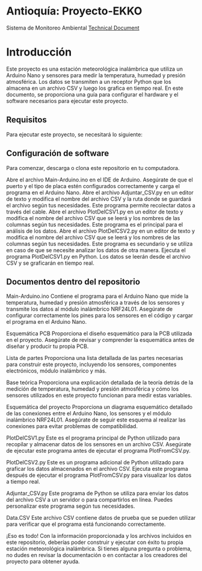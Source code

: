 # Antioquía: Proyecto-EKKO
Sistema de Monitoreo Ambiental
[Technical Document]([url](https://github.com/UrielJCuisana/Proyecto-Antioquia/blob/main/Archivos%20del%20Proyecto/Documento%20Tecnico%20-%20Proyecto%20EKKO.odt))

# Introducción
Este proyecto es una estación meteorológica inalámbrica que utiliza un Arduino Nano y sensores para medir la temperatura, humedad y presión atmosférica. Los datos se transmiten a un receptor Python que los almacena en un archivo CSV y luego los grafica en tiempo real. En este documento, se proporciona una guía para configurar el hardware y el software necesarios para ejecutar este proyecto.

## Requisitos
Para ejecutar este proyecto, se necesitará lo siguiente:

## Configuración de software
Para comenzar, descarga o clona este repositorio en tu computadora.

Abre el archivo Main-Arduino.ino en el IDE de Arduino. Asegúrate de que el puerto y el tipo de placa estén configurados correctamente y carga el programa en el Arduino Nano.
Abre el archivo Adjuntar_CSV.py en un editor de texto y modifica el nombre del archivo CSV y la ruta donde se guardará el archivo según tus necesidades. Este programa permite recolectar datos a través del cable.
Abre el archivo PlotDelCSV1.py en un editor de texto y modifica el nombre del archivo CSV que se leerá y los nombres de las columnas según tus necesidades. Este programa es el principal para el análisis de los datos.
Abre el archivo PlotDelCSV2.py en un editor de texto y modifica el nombre del archivo CSV que se leerá y los nombres de las columnas según tus necesidades. Este programa es secundario y se utiliza en caso de que se necesite analizar los datos de otra manera.
Ejecuta el programa PlotDelCSV1.py en Python. Los datos se leerán desde el archivo CSV y se graficarán en tiempo real.

## Documentos dentro del repositorio

Main-Arduino.ino
Contiene el programa para el Arduino Nano que mide la temperatura, humedad y presión atmosférica a través de los sensores y transmite los datos al módulo inalámbrico NRF24L01. Asegúrate de configurar correctamente los pines para los sensores en el código y cargar el programa en el Arduino Nano.

Esquemática PCB
Proporciona el diseño esquemático para la PCB utilizada en el proyecto. Asegúrate de revisar y comprender la esquemática antes de diseñar y producir tu propia PCB.

Lista de partes
Proporciona una lista detallada de las partes necesarias para construir este proyecto, incluyendo los sensores, componentes electrónicos, módulo inalámbrico y más.

Base teórica
Proporciona una explicación detallada de la teoría detrás de la medición de temperatura, humedad y presión atmosférica y cómo los sensores utilizados en este proyecto funcionan para medir estas variables.

Esquemática del proyecto
Proporciona un diagrama esquemático detallado de las conexiones entre el Arduino Nano, los sensores y el módulo inalámbrico NRF24L01. Asegúrate de seguir este esquema al realizar las conexiones para evitar problemas de compatibilidad.

PlotDelCSV1.py
Este es el programa principal de Python utilizado para recopilar y almacenar datos de los sensores en un archivo CSV. Asegúrate de ejecutar este programa antes de ejecutar el programa PlotFromCSV.py.

PlotDelCSV2.py
Este es un programa adicional de Python utilizado para graficar los datos almacenados en el archivo CSV. Ejecuta este programa después de ejecutar el programa PlotFromCSV.py para visualizar los datos a tiempo real.

Adjuntar_CSV.py
Este programa de Python se utiliza para enviar los datos del archivo CSV a un servidor o para compartirlos en línea. Puedes personalizar este programa según tus necesidades.

Data.CSV
Este archivo CSV contiene datos de prueba que se pueden utilizar para verificar que el programa está funcionando correctamente.

¡Eso es todo! Con la información proporcionada y los archivos incluidos en este repositorio, deberías poder construir y ejecutar con éxito tu propia estación meteorológica inalámbrica. Si tienes alguna pregunta o problema, no dudes en revisar la documentación o en contactar a los creadores del proyecto para obtener ayuda.
